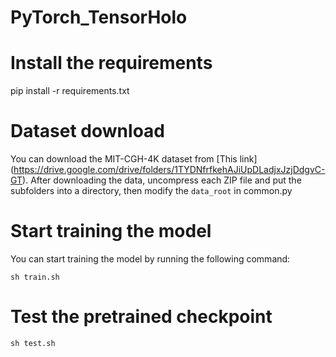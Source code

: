 # PyTorch_TensorHolo

# Install the requirements
pip install -r requirements.txt

# Dataset download
You can download the MIT-CGH-4K dataset from [This link] (https://drive.google.com/drive/folders/1TYDNfrfkehAJiUpDLadjxJzjDdgvC-GT).
After downloading the data, uncompress each ZIP file and put the subfolders into a directory, then modify the ```data_root``` in common.py 

# Start training the model
You can start training the model by running the following command:
``` 
sh train.sh
```

# Test the pretrained checkpoint
``` 
sh test.sh
```